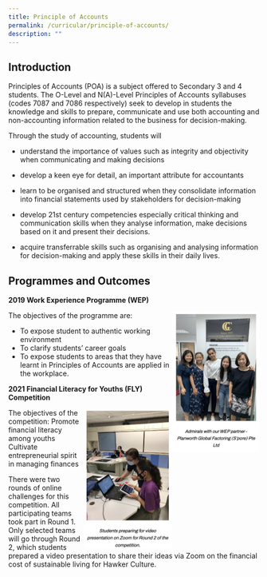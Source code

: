 ```yaml
---
title: Principle of Accounts
permalink: /curricular/principle-of-accounts/
description: ""
---
```

Introduction
------------

Principles of Accounts (POA) is a subject offered to Secondary 3 and 4 students. The O-Level and N(A)-Level Principles of Accounts syllabuses (codes 7087 and 7086 respectively) seek to develop in students the knowledge and skills to prepare, communicate and use both accounting and non-accounting information related to the business for decision-making.

  

Through the study of accounting, students will

*   understand the importance of values such as integrity and objectivity when communicating and making decisions

*   develop a keen eye for detail, an important attribute for accountants

*   learn to be organised and structured when they consolidate information into financial statements used by stakeholders for decision-making

*   develop 21st century competencies especially critical thinking and communication skills when they analyse information, make decisions based on it and present their decisions.

*   acquire transferrable skills such as organising and analysing information for decision-making and apply these skills in their daily lives.

Programmes and Outcomes
------------
**2019 Work Experience Programme (WEP)**

<img src="/images/poa.png" 
     style="width:35%;float:right">
		 
The objectives of the programme are:
* To expose student to authentic working environment
* To clarify students’ career goals
* To expose students to areas that they have learnt in Principles of Accounts are applied in the workplace.

**2021 Financial Literacy for Youths (FLY) Competition**

<img src="/images/poa3.png" 
     style="width:35%;float:right">
The objectives of the competition:
Promote financial literacy among youths
Cultivate entrepreneurial spirit in managing finances

There were two rounds of online challenges for this competition. All participating teams took part in Round 1. Only selected teams will go through Round 2, which students prepared a video presentation to share their ideas via Zoom on the financial cost of sustainable living for Hawker Culture.

